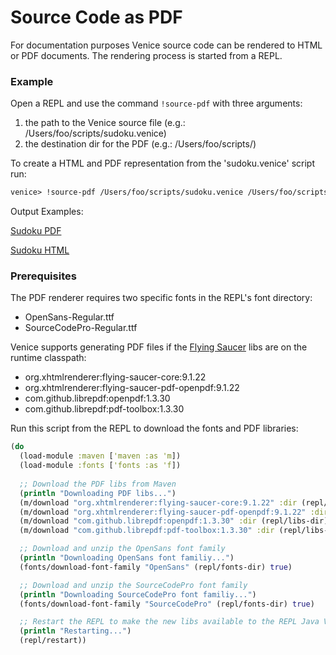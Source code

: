 # Source Code as PDF

For documentation purposes Venice source code can be rendered 
to HTML or PDF documents. The rendering process is started from a
REPL.


### Example

Open a REPL and use the command `!source-pdf` with three arguments:

 1. the path to the Venice source file (e.g.: /Users/foo/scripts/sudoku.venice)
 2. the destination dir for the PDF (e.g.: /Users/foo/scripts/)

To create a HTML and PDF representation from the 'sudoku.venice' script run:

```clojure
venice> !source-pdf /Users/foo/scripts/sudoku.venice /Users/foo/scripts
```

Output Examples:

[Sudoku PDF](https://raw.githubusercontent.com/jlangch/venice/master/doc/assets/source-to-pdf/sudoku.venice.pdf)

[Sudoku HTML](https://htmlpreview.github.io/?https://github.com/jlangch/venice/blob/master/doc/assets/source-to-pdf/sudoku.venice.html)


### Prerequisites

The PDF renderer requires two specific fonts in the REPL's font directory:

 - OpenSans-Regular.ttf
 - SourceCodePro-Regular.ttf
 

Venice supports generating PDF files if the [Flying Saucer](https://github.com/flyingsaucerproject/flyingsaucer) 
libs are on the runtime classpath:

 - org.xhtmlrenderer:flying-saucer-core:9.1.22
 - org.xhtmlrenderer:flying-saucer-pdf-openpdf:9.1.22
 - com.github.librepdf:openpdf:1.3.30
 - com.github.librepdf:pdf-toolbox:1.3.30
 
 
Run this script from the REPL to download the fonts and PDF libraries:

```clojure
(do
  (load-module :maven ['maven :as 'm])
  (load-module :fonts ['fonts :as 'f])
  
  ;; Download the PDF libs from Maven
  (println "Downloading PDF libs...")
  (m/download "org.xhtmlrenderer:flying-saucer-core:9.1.22" :dir (repl/libs-dir))
  (m/download "org.xhtmlrenderer:flying-saucer-pdf-openpdf:9.1.22" :dir (repl/libs-dir))
  (m/download "com.github.librepdf:openpdf:1.3.30" :dir (repl/libs-dir))
  (m/download "com.github.librepdf:pdf-toolbox:1.3.30" :dir (repl/libs-dir))

  ;; Download and unzip the OpenSans font family
  (println "Downloading OpenSans font familiy...")
  (fonts/download-font-family "OpenSans" (repl/fonts-dir) true)

  ;; Download and unzip the SourceCodePro font family
  (println "Downloading SourceCodePro font familiy...")
  (fonts/download-font-family "SourceCodePro" (repl/fonts-dir) true)

  ;; Restart the REPL to make the new libs available to the REPL Java VM
  (println "Restarting...")
  (repl/restart))
```
 